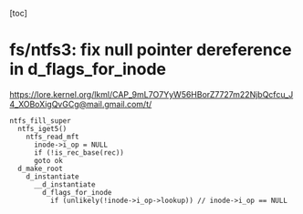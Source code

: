 [toc]

# fs/ntfs3: fix null pointer dereference in d_flags_for_inode

https://lore.kernel.org/lkml/CAP_9mL7O7YyW56HBorZ7727m22NjbQcfcu_J4_XOBoXigQvGCg@mail.gmail.com/t/

```shell
ntfs_fill_super
  ntfs_iget5()
    ntfs_read_mft
      inode->i_op = NULL
      if (!is_rec_base(rec))
      goto ok
  d_make_root
    d_instantiate
      __d_instantiate
        d_flags_for_inode
          if (unlikely(!inode->i_op->lookup)) // inode->i_op == NULL
```